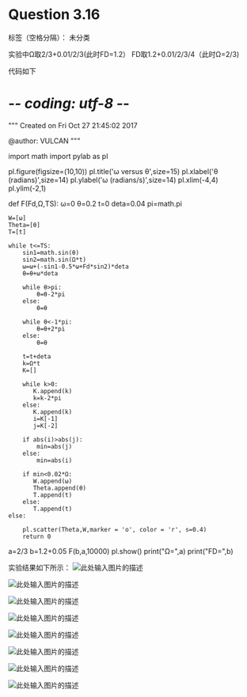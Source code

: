 # Question 3.16

标签（空格分隔）： 未分类

实验中Ω取2/3+0.01/2/3(此时FD=1.2）  FD取1.2+0.01/2/3/4（此时Ω=2/3)

代码如下
# -*- coding: utf-8 -*-
"""
Created on Fri Oct 27 21:45:02 2017

@author: VULCAN
"""

import math
import pylab as pl


pl.figure(figsize=(10,10)) 
pl.title('ω versus θ',size=15)
pl.xlabel('θ (radians)',size=14)
pl.ylabel('ω (radians/s)',size=14)
pl.xlim(-4,4)
pl.ylim(-2,1)



def F(Fd,Ω,TS):
    ω=0
    θ=0.2
    t=0
    deta=0.04
    pi=math.pi
    
    W=[ω]
    Theta=[θ]
    T=[t]
    
    while t<=TS:
        sin1=math.sin(θ) 
        sin2=math.sin(Ω*t)
        ω=ω+(-sin1-0.5*ω+Fd*sin2)*deta
        θ=θ+ω*deta
        
        while θ>pi:
            θ=θ-2*pi
        else:
            θ=θ
            
        while θ<-1*pi:
            θ=θ+2*pi
        else:
            θ=θ
            
        t=t+deta
        k=Ω*t
        K=[]
    
        while k>0:
           K.append(k)
           k=k-2*pi
        else:
           K.append(k)
           i=K[-1]
           j=K[-2]
    
        if abs(i)>abs(j):
            min=abs(j)
        else:
            min=abs(i)
    
        if min<0.02*Ω:
           W.append(ω)
           Theta.append(θ)
           T.append(t)
        else:
           T.append(t)
    else:
       
        pl.scatter(Theta,W,marker = 'o', color = 'r', s=0.4)
        return 0
    
a=2/3
b=1.2+0.05
F(b,a,10000)
pl.show()
print("Ω=",a)
print("FD=",b)

实验结果如下所示：
![此处输入图片的描述][1]

![此处输入图片的描述][2]

![此处输入图片的描述][3]

![此处输入图片的描述][4]

![此处输入图片的描述][5]

![此处输入图片的描述][6]

![此处输入图片的描述][7]

![此处输入图片的描述][8]


  [1]: https://user-images.githubusercontent.com/31949316/32108335-f7649e8e-bb63-11e7-9df8-b844e0375168.png
  [2]: https://user-images.githubusercontent.com/31949316/32108330-f2c9d27c-bb63-11e7-8546-f6eb16230408.png
  [3]: https://user-images.githubusercontent.com/31949316/32108334-f63bc6cc-bb63-11e7-956a-62fab5bf9db6.png
  [4]: https://user-images.githubusercontent.com/31949316/32108337-f8ea7436-bb63-11e7-986a-0e24bab786d7.png
  [5]: https://user-images.githubusercontent.com/31949316/32108333-f50dff68-bb63-11e7-8621-f38043758964.png
  [6]: https://user-images.githubusercontent.com/31949316/32108336-f836eb1e-bb63-11e7-95e2-dea2bf9c8f54.png
  [7]: https://user-images.githubusercontent.com/31949316/32108325-f1f5aa24-bb63-11e7-96d2-3c0eb56ca09e.png
  [8]: https://user-images.githubusercontent.com/31949316/32108331-f3830a80-bb63-11e7-91ba-7eaf210de86d.png
  
  
  
  
